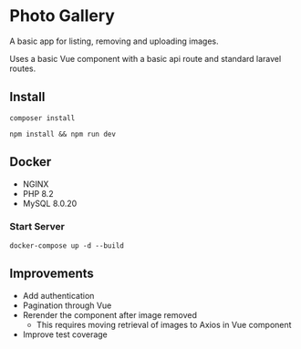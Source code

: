 # Photo Gallery

A basic app for listing, removing and uploading images.

Uses a basic Vue component with a basic api route and standard laravel routes.

## Install

`composer install`

`npm install && npm run dev`

## Docker

* NGINX
* PHP 8.2
* MySQL 8.0.20

### Start Server

`docker-compose up -d --build`

## Improvements

* Add authentication
* Pagination through Vue
* Rerender the component after image removed
  * This requires moving retrieval of images to Axios in Vue component
* Improve test coverage